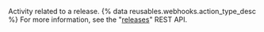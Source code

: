 Activity related to a release. {% data reusables.webhooks.action_type_desc %} For more information, see the "[releases](/rest/reference/releases)" REST API.
